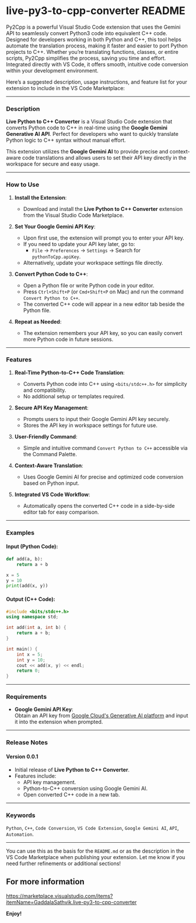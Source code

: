 # live-py3-to-cpp-converter README

Py2Cpp is a powerful Visual Studio Code extension that uses the Gemini API to seamlessly convert Python3 code into equivalent C++ code. Designed for developers working in both Python and C++, this tool helps automate the translation process, making it faster and easier to port Python projects to C++. Whether you’re translating functions, classes, or entire scripts, Py2Cpp simplifies the process, saving you time and effort. Integrated directly with VS Code, it offers smooth, intuitive code conversion within your development environment.


Here’s a suggested description, usage instructions, and feature list for your extension to include in the VS Code Marketplace:

---

### **Description**  
**Live Python to C++ Converter** is a Visual Studio Code extension that converts Python code to C++ in real-time using the **Google Gemini Generative AI API**. Perfect for developers who want to quickly translate Python logic to C++ syntax without manual effort.  

This extension utilizes the **Google Gemini AI** to provide precise and context-aware code translations and allows users to set their API key directly in the workspace for secure and easy usage.

---

### **How to Use**  
1. **Install the Extension**:
   - Download and install the **Live Python to C++ Converter** extension from the Visual Studio Code Marketplace.

2. **Set Your Google Gemini API Key**:
   - Upon first use, the extension will prompt you to enter your API key.
   - If you need to update your API key later, go to:
     - `File` → `Preferences` → `Settings` → Search for `pythonToCpp.apiKey`.
   - Alternatively, update your workspace settings file directly.

3. **Convert Python Code to C++**:
   - Open a Python file or write Python code in your editor.
   - Press `Ctrl+Shift+P` (or `Cmd+Shift+P` on Mac) and run the command `Convert Python to C++`.
   - The converted C++ code will appear in a new editor tab beside the Python file.

4. **Repeat as Needed**:
   - The extension remembers your API key, so you can easily convert more Python code in future sessions.

---

### **Features**  
1. **Real-Time Python-to-C++ Code Translation**:
   - Converts Python code into C++ using `<bits/stdc++.h>` for simplicity and compatibility.
   - No additional setup or templates required.

2. **Secure API Key Management**:
   - Prompts users to input their Google Gemini API key securely.
   - Stores the API key in workspace settings for future use.

3. **User-Friendly Command**:
   - Simple and intuitive command `Convert Python to C++` accessible via the Command Palette.

4. **Context-Aware Translation**:
   - Uses Google Gemini AI for precise and optimized code conversion based on Python input.

5. **Integrated VS Code Workflow**:
   - Automatically opens the converted C++ code in a side-by-side editor tab for easy comparison.

---

### **Examples**  
#### Input (Python Code):  
```python
def add(a, b):
    return a + b

x = 5
y = 10
print(add(x, y))
```

#### Output (C++ Code):  
```cpp
#include <bits/stdc++.h>
using namespace std;

int add(int a, int b) {
    return a + b;
}

int main() {
    int x = 5;
    int y = 10;
    cout << add(x, y) << endl;
    return 0;
}
```

---

### **Requirements**  
- **Google Gemini API Key**:  
  Obtain an API key from [Google Cloud's Generative AI platform](https://cloud.google.com/genai) and input it into the extension when prompted.

---

### **Release Notes**  
#### Version 0.0.1  
- Initial release of **Live Python to C++ Converter**.
- Features include:
  - API key management.
  - Python-to-C++ conversion using Google Gemini AI.
  - Open converted C++ code in a new tab.

---

### **Keywords**  
`Python`, `C++`, `Code Conversion`, `VS Code Extension`, `Google Gemini AI`, `API`, `Automation`.

---

You can use this as the basis for the `README.md` or as the description in the VS Code Marketplace when publishing your extension. Let me know if you need further refinements or additional sections!

## For more information

https://marketplace.visualstudio.com/items?itemName=GaddalaSathvik.live-py3-to-cpp-converter

**Enjoy!**
